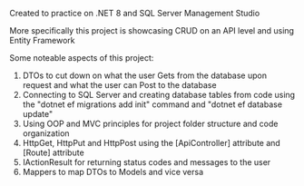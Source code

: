 Created to practice on .NET 8 and SQL Server Management Studio 

More specifically this project is showcasing CRUD on an API level and using Entity Framework 

Some noteable aspects of this project: 
1. DTOs to cut down on what the user Gets from the database upon request and what the user can Post to the database
2. Connecting to SQL Server and creating database tables from code using the "dotnet ef migrations add init" command and "dotnet ef database update"
3. Using OOP and MVC principles for project folder structure and code organization
4. HttpGet, HttpPut and HttpPost using the [ApiController] attribute and [Route] attribute 
5. IActionResult for returning status codes and messages to the user
6. Mappers to map DTOs to Models and vice versa
